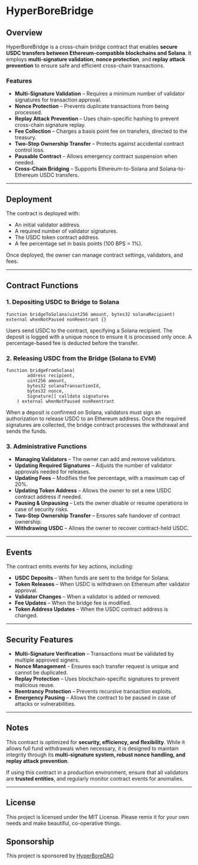 # HyperBoreBridge

## Overview

HyperBoreBridge is a cross-chain bridge contract that enables **secure USDC transfers between Ethereum-compatible blockchains and Solana**. It employs **multi-signature validation**, **nonce protection**, and **replay attack prevention** to ensure safe and efficient cross-chain transactions.

### Features

- **Multi-Signature Validation** – Requires a minimum number of validator signatures for transaction approval.
- **Nonce Protection** – Prevents duplicate transactions from being processed.
- **Replay Attack Prevention** – Uses chain-specific hashing to prevent cross-chain signature replay.
- **Fee Collection** – Charges a basis point fee on transfers, directed to the treasury.
- **Two-Step Ownership Transfer** – Protects against accidental contract control loss.
- **Pausable Contract** – Allows emergency contract suspension when needed.
- **Cross-Chain Bridging** – Supports Ethereum-to-Solana and Solana-to-Ethereum USDC transfers.

---

## Deployment

The contract is deployed with:

- An initial validator address.
- A required number of validator signatures.
- The USDC token contract address.
- A fee percentage set in basis points (100 BPS = 1%).

Once deployed, the owner can manage contract settings, validators, and fees.

---

## Contract Functions

### **1. Depositing USDC to Bridge to Solana**

```solidity
function bridgeToSolana(uint256 amount, bytes32 solanaRecipient) external whenNotPaused nonReentrant {}
```

Users send USDC to the contract, specifying a Solana recipient. The deposit is logged with a unique nonce to ensure it is processed only once. A percentage-based fee is deducted before the transfer.

### **2. Releasing USDC from the Bridge (Solana to EVM)**

```solidity
function bridgeFromSolana(
        address recipient,
        uint256 amount,
        bytes32 solanaTransactionId,
        bytes32 nonce,
        Signature[] calldata signatures
    ) external whenNotPaused nonReentrant
```

When a deposit is confirmed on Solana, validators must sign an authorization to release USDC to an Ethereum address. Once the required signatures are collected, the bridge contract processes the withdrawal and sends the funds.

### **3. Administrative Functions**

- **Managing Validators** – The owner can add and remove validators.
- **Updating Required Signatures** – Adjusts the number of validator approvals needed for releases.
- **Updating Fees** – Modifies the fee percentage, with a maximum cap of 20%.
- **Updating Token Address** – Allows the owner to set a new USDC contract address if needed.
- **Pausing & Unpausing** – Lets the owner disable or resume operations in case of security risks.
- **Two-Step Ownership Transfer** – Ensures safe handover of contract ownership.
- **Withdrawing USDC** – Allows the owner to recover contract-held USDC.

---

## Events

The contract emits events for key actions, including:

- **USDC Deposits** – When funds are sent to the bridge for Solana.
- **Token Releases** – When USDC is withdrawn on Ethereum after validator approval.
- **Validator Changes** – When a validator is added or removed.
- **Fee Updates** – When the bridge fee is modified.
- **Token Address Updates** – When the USDC contract address is changed.

---

## Security Features

- **Multi-Signature Verification** – Transactions must be validated by multiple approved signers.
- **Nonce Management** – Ensures each transfer request is unique and cannot be duplicated.
- **Replay Protection** – Uses blockchain-specific signatures to prevent malicious reuse.
- **Reentrancy Protection** – Prevents recursive transaction exploits.
- **Emergency Pausing** – Allows the contract to be paused in case of attacks or vulnerabilities.

---

## Notes

This contract is optimized for **security, efficiency, and flexibility**. While it allows full fund withdrawals when necessary, it is designed to maintain integrity through its **multi-signature system, robust nonce handling, and replay attack prevention**.

If using this contract in a production environment, ensure that all validators are **trusted entities**, and regularly monitor contract events for anomalies.

---

## License

This project is licensed under the MIT License. Please remix it for your own needs and make beautiful, co-operative things.

## Sponsorship

This project is sponsored by [HyperBoreDAO](https://www.hyperboredao.ai/)
